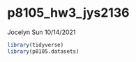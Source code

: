 p8105\_hw3\_jys2136
================
Jocelyn Sun
10/14/2021

``` r
library(tidyverse)
library(p8105.datasets)
```
